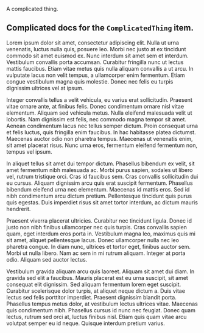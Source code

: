 A complicated thing.

## Complicated docs for the `ComplicatedThing` item.

Lorem ipsum dolor sit amet, consectetur adipiscing elit. Nulla ut urna
venenatis, luctus nulla quis, posuere leo. Morbi nec justo at ex tincidunt
commodo sit amet euismod ex. Nunc interdum sit amet sem et interdum. Vestibulum
convallis porta accumsan. Curabitur fringilla nunc ut lectus mattis faucibus.
Etiam vitae metus quis nulla aliquam convallis a ut arcu. In vulputate lacus
non velit tempus, a ullamcorper enim fermentum. Etiam congue vestibulum magna
quis molestie. Donec nec felis eu turpis dignissim ultrices vel at ipsum.

Integer convallis tellus a velit vehicula, eu varius erat sollicitudin.
Praesent vitae ornare ante, at finibus felis. Donec condimentum ornare nisl
vitae elementum. Aliquam sed vehicula metus. Nulla eleifend malesuada velit ut
lobortis. Nam dignissim est felis, nec commodo magna tempor sit amet. Aenean
condimentum lacus nec tellus semper dictum. Proin consequat urna et felis
luctus, quis fringilla enim faucibus. In hac habitasse platea dictumst.
Maecenas auctor odio non pharetra tempus. Maecenas ut venenatis enim, sit amet
placerat risus. Nunc urna eros, fermentum eleifend fermentum non, tempus vel
ipsum.

In aliquet tellus sit amet dui tempor dictum. Phasellus bibendum ex velit, sit
amet fermentum nibh malesuada ac. Morbi purus sapien, sodales ut libero vel,
rutrum tristique orci. Cras id faucibus sem. Cras convallis sollicitudin dui eu
cursus. Aliquam dignissim arcu quis erat suscipit fermentum. Phasellus bibendum
eleifend urna nec elementum. Maecenas id mattis eros. Sed id nibh condimentum
arcu dictum pretium. Pellentesque tincidunt quis purus quis egestas. Duis
imperdiet risus sit amet tortor interdum, ac dictum mauris hendrerit.

Praesent viverra placerat ultricies. Curabitur nec tincidunt ligula. Donec id
justo non nibh finibus ullamcorper nec quis turpis. Cras convallis sapien quam,
eget interdum eros porta in. Vestibulum magna leo, maximus quis mi sit amet,
aliquet pellentesque lacus. Donec ullamcorper nulla nec leo pharetra congue. In
diam nunc, ultrices et tortor eget, finibus auctor sem. Morbi ut nulla libero.
Nam ac sem in mi rutrum aliquam. Integer at porta odio. Aliquam sed auctor
lectus.

Vestibulum gravida aliquam arcu quis laoreet. Aliquam sit amet dui diam. In
gravida sed elit a faucibus. Mauris placerat est eu urna suscipit, sit amet
consequat elit dignissim. Sed aliquam fermentum lorem eget suscipit. Curabitur
scelerisque dolor turpis, at aliquet neque dictum a. Duis vitae lectus sed
felis porttitor imperdiet. Praesent dignissim blandit porta. Phasellus tempus
metus dolor, at vestibulum lectus ultrices vitae. Maecenas quis condimentum
nibh. Phasellus cursus id nunc nec feugiat. Donec quam lectus, rutrum sed orci
at, luctus finibus nisl. Etiam quis quam vitae arcu volutpat semper eu id
neque. Quisque interdum pretium varius.


